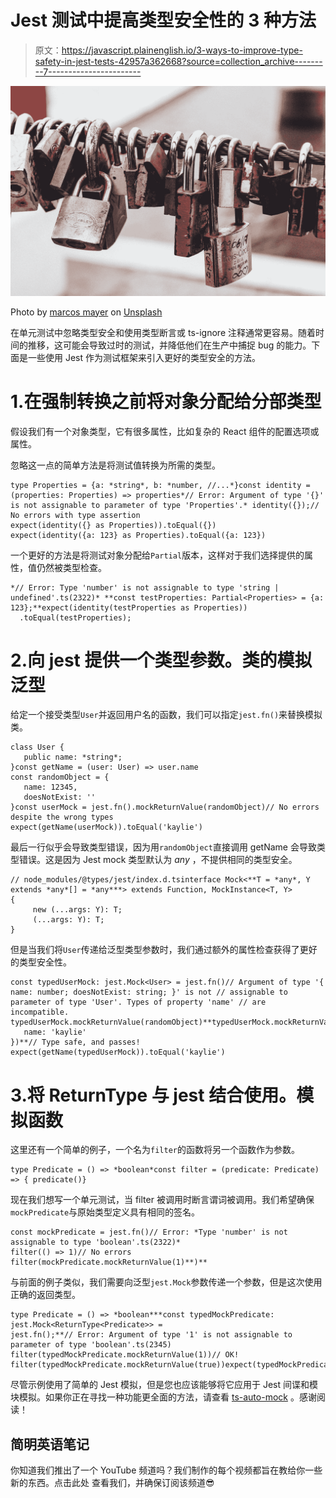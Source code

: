 # Jest 测试中提高类型安全性的 3 种方法

> 原文：<https://javascript.plainenglish.io/3-ways-to-improve-type-safety-in-jest-tests-42957a362668?source=collection_archive---------7----------------------->

![](img/4be8e59a3a76e91ef2c4d307e5fcadf9.png)

Photo by [marcos mayer](https://unsplash.com/@mmayyer?utm_source=medium&utm_medium=referral) on [Unsplash](https://unsplash.com?utm_source=medium&utm_medium=referral)

在单元测试中忽略类型安全和使用类型断言或 ts-ignore 注释通常更容易。随着时间的推移，这可能会导致过时的测试，并降低他们在生产中捕捉 bug 的能力。下面是一些使用 Jest 作为测试框架来引入更好的类型安全的方法。

# 1.在强制转换之前将对象分配给分部类型

假设我们有一个对象类型，它有很多属性，比如复杂的 React 组件的配置选项或属性。

忽略这一点的简单方法是将测试值转换为所需的类型。

```
type Properties = {a: *string*, b: *number, //...*}const identity = (properties: Properties) => properties*// Error: Argument of type '{}' is not assignable to parameter of type 'Properties'.* identity({});// No errors with type assertion
expect(identity({} as Properties)).toEqual({})
expect(identity({a: 123} as Properties).toEqual({a: 123})
```

一个更好的方法是将测试对象分配给`Partial`版本，这样对于我们选择提供的属性，值仍然被类型检查。

```
*// Error: Type 'number' is not assignable to type 'string | undefined'.ts(2322)* **const testProperties: Partial<Properties> = {a: 123};**expect(identity(testProperties as Properties))
  .toEqual(testProperties);
```

# 2.向 **jest 提供一个类型参数。类的模拟泛型**

给定一个接受类型`User`并返回用户名的函数，我们可以指定`jest.fn()`来替换模拟类。

```
class User {
   public name: *string*;
}const getName = (user: User) => user.name
const randomObject = {
   name: 12345,
   doesNotExist: ''
}const userMock = jest.fn().mockReturnValue(randomObject)// No errors despite the wrong types
expect(getName(userMock)).toEqual('kaylie')
```

最后一行似乎会导致类型错误，因为用`randomObject`直接调用 getName 会导致类型错误。这是因为 Jest mock 类型默认为 *any* ，不提供相同的类型安全。

```
// node_modules/@types/jest/index.d.tsinterface Mock<**T = *any*, Y extends *any*[] = *any***> extends Function, MockInstance<T, Y> 
{
     new (...args: Y): T;
     (...args: Y): T;
}
```

但是当我们将`User`传递给泛型类型参数时，我们通过额外的属性检查获得了更好的类型安全性。

```
const typedUserMock: jest.Mock<User> = jest.fn()// Argument of type '{ name: number; doesNotExist: string; }' is not // assignable to parameter of type 'User'. Types of property 'name' // are incompatible.
typedUserMock.mockReturnValue(randomObject)**typedUserMock.mockReturnValue({
   name: 'kaylie'
})**// Type safe, and passes!
expect(getName(typedUserMock)).toEqual('kaylie')
```

# 3.将 ReturnType 与 jest 结合使用。模拟函数

这里还有一个简单的例子，一个名为`filter`的函数将另一个函数作为参数。

```
type Predicate = () => *boolean*const filter = (predicate: Predicate) => { predicate()}
```

现在我们想写一个单元测试，当 filter 被调用时断言谓词被调用。我们希望确保`mockPredicate`与原始类型定义具有相同的签名。

```
const mockPredicate = jest.fn()// Error: *Type 'number' is not assignable to type 'boolean'.ts(2322)*
filter(() => 1)// No errors
filter(mockPredicate.mockReturnValue(1)**)**
```

与前面的例子类似，我们需要向泛型`jest.Mock`参数传递一个参数，但是这次使用正确的返回类型。

```
type Predicate = () => *boolean***const typedMockPredicate: jest.Mock<ReturnType<Predicate>> = 
jest.fn();**// Error: Argument of type '1' is not assignable to parameter of type 'boolean'.ts(2345)
filter(typedMockPredicate.mockReturnValue(1))// OK!
filter(typedMockPredicate.mockReturnValue(true))expect(typedMockPredicate).toHaveBeenCalled()
```

尽管示例使用了简单的 Jest 模拟，但是您也应该能够将它应用于 Jest 间谍和模块模拟。如果你正在寻找一种功能更全面的方法，请查看 [ts-auto-mock](https://typescript-tdd.github.io/ts-auto-mock/) 。感谢阅读！

## **简明英语笔记**

你知道我们推出了一个 YouTube 频道吗？我们制作的每个视频都旨在教给你一些新的东西。点击此处 查看我们，并确保订阅该频道😎